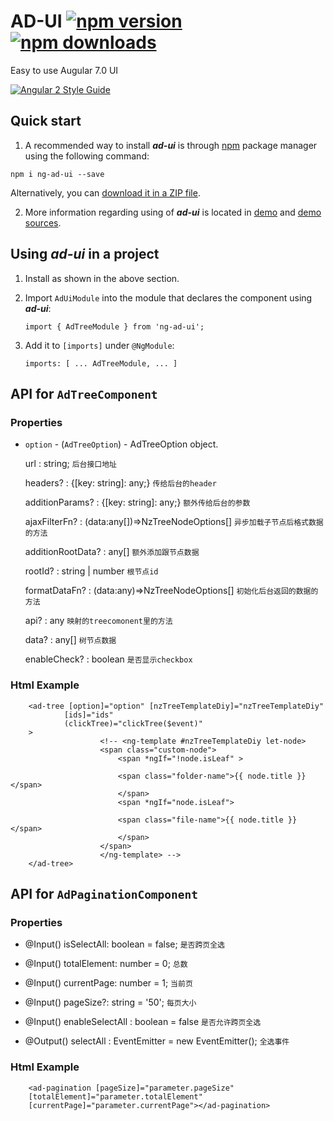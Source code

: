 
# AD-UI [![npm version](https://badge.fury.io/js/ng2-file-upload.svg)](http://badge.fury.io/js/ng2-file-upload) [![npm downloads](https://img.shields.io/npm/dm/ng2-file-upload.svg)](https://npmjs.org/ng2-file-upload)

Easy to use Augular 7.0 UI

[![Angular 2 Style Guide](https://mgechev.github.io/angular2-style-guide/images/badge.svg)](https://github.com/mgechev/angular2-style-guide)


## Quick start

1. A recommended way to install ***ad-ui*** is through [npm](https://www.npmjs.com/search?q=ad-ui) package manager using the following command:

  `npm i ng-ad-ui --save`

  Alternatively, you can [download it in a ZIP file](https://github.com/qichangjun/ad-ui/archive/master.zip).


2. More information regarding using of ***ad-ui*** is located in
  [demo](http://valor-software.github.io/ng2-file-upload/) and [demo sources](https://github.com/valor-software/ng2-file-upload/tree/master/demo).
  

## Using ***ad-ui*** in a project

1. Install as shown in the above section.

2. Import `AdUiModule` into the module that declares the component using ***ad-ui***:

    ```import { AdTreeModule } from 'ng-ad-ui';```


3. Add it to `[imports]` under `@NgModule`:

    ```imports: [ ... AdTreeModule, ... ]```


## API for `AdTreeComponent`

### Properties

- `option` - (`AdTreeOption`) - AdTreeOption object. 

    url : string;                          ```后台接口地址```

    headers? : {[key: string]: any;}       ```传给后台的header```

    additionParams? : {[key: string]: any;} ```额外传给后台的参数```

    ajaxFilterFn? : (data:any[])=>NzTreeNodeOptions[]   ```异步加载子节点后格式数据的方法```

    additionRootData? : any[]                           ```额外添加跟节点数据```

    rootId? : string | number                           ```根节点id    ```

    formatDataFn? : (data:any)=>NzTreeNodeOptions[]     ```初始化后台返回的数据的方法```

    api? : any                                          ```映射的treecomonent里的方法 ```

    data? : any[]                                       ```树节点数据```

    enableCheck? : boolean                              ```是否显示checkbox```

### Html Example 

        <ad-tree [option]="option" [nzTreeTemplateDiy]="nzTreeTemplateDiy"
                [ids]="ids"
                (clickTree)="clickTree($event)"
        >
                        <!-- <ng-template #nzTreeTemplateDiy let-node>
                        <span class="custom-node">
                            <span *ngIf="!node.isLeaf" >
                            
                            <span class="folder-name">{{ node.title }} </span>
                            </span>
                            <span *ngIf="node.isLeaf">
                            
                            <span class="file-name">{{ node.title }}</span>
                            </span>
                        </span>
                        </ng-template> -->
        </ad-tree>

## API for `AdPaginationComponent`

### Properties

- @Input() isSelectAll: boolean = false;          ```是否跨页全选```

- @Input() totalElement: number = 0;              ```总数```

- @Input() currentPage: number = 1;               ```当前页```

- @Input() pageSize?: string = '50';              ```每页大小```

- @Input() enableSelectAll : boolean = false      ```是否允许跨页全选```

- @Output() selectAll : EventEmitter<any> = new EventEmitter();   ```全选事件```

### Html Example

        <ad-pagination [pageSize]="parameter.pageSize"
        [totalElement]="parameter.totalElement"
        [currentPage]="parameter.currentPage"></ad-pagination>